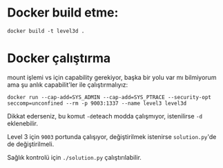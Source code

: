 # Docker build etme:

`docker build -t level3d .`

# Docker çalıştırma

mount işlemi vs için capability gerekiyor, başka bir yolu var mı bilmiyorum ama şu anlık capabilit'ler ile çalıştırmalıyız:

`docker run --cap-add=SYS_ADMIN --cap-add=SYS_PTRACE --security-opt seccomp=unconfined --rm -p 9003:1337 --name level3 level3d`

Dikkat ederseniz, bu komut `-d`eteach modda çalışmıyor, istenilirse `-d` eklenebilir.

Level 3 için `9003` portunda çalışıyor, değiştirilmek istenirse `solution.py`'de de değiştirilmeli.

Sağlık kontrolü için `./solution.py` çalıştırılabilir.
